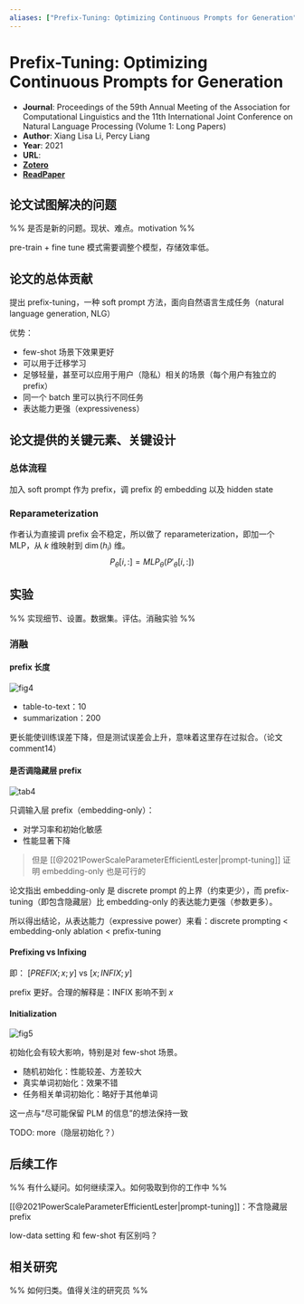 ```yaml
---
aliases: ["Prefix-Tuning: Optimizing Continuous Prompts for Generation", "Prefix-Tuning: Optimizing Continuous Prompts for Generation, 2021", "Prefix-Tuning"]
---
```

# Prefix-Tuning: Optimizing Continuous Prompts for Generation

- **Journal**: Proceedings of the 59th Annual Meeting of the Association for Computational Linguistics and the 11th International Joint Conference on Natural Language Processing (Volume 1: Long Papers)
- **Author**: Xiang Lisa Li, Percy Liang
- **Year**: 2021
- **URL**:
- [**Zotero**](zotero://select/items/@2021PrefixTuningOptimizingContinuousLi)
- [**ReadPaper**](https://readpaper.com/pdf-annotate/note?pdfId=4498415942576529409&noteId=753212213146570752)

## 论文试图解决的问题

%% 是否是新的问题。现状、难点。motivation %%

pre-train + fine tune 模式需要调整个模型，存储效率低。

## 论文的总体贡献

提出 prefix-tuning，一种 soft prompt 方法，面向自然语言生成任务（natural language generation, NLG）

优势：
- few-shot 场景下效果更好
- 可以用于迁移学习
- 足够轻量，甚至可以应用于用户（隐私）相关的场景（每个用户有独立的 prefix）
- 同一个 batch 里可以执行不同任务
- 表达能力更强（expressiveness）

## 论文提供的关键元素、关键设计

### 总体流程

加入 soft prompt 作为 prefix，调 prefix 的 embedding 以及 hidden state

### Reparameterization

作者认为直接调 prefix 会不稳定，所以做了 reparameterization，即加一个 MLP，从 $k$ 维映射到 $\dim(h_i)$ 维。
$$
P_\theta[i, : ] = MLP_\theta(P'_\theta[i,: ])
$$

## 实验

%% 实现细节、设置。数据集。评估。消融实验 %%

### 消融

#### prefix 长度

![fig4](https://pdf.cdn.readpaper.com/parsed/fetch_target/ee30e4faaa04f67945538716db84d921_7_Figure_4.png)

- table-to-text：10
- summarization：200

更长能使训练误差下降，但是测试误差会上升，意味着这里存在过拟合。（论文 comment14）

#### 是否调隐藏层 prefix

![tab4](https://pdf.cdn.readpaper.com/parsed/fetch_target/ee30e4faaa04f67945538716db84d921_7_Table_4.png)

只调输入层 prefix（embedding-only）：
- 对学习率和初始化敏感
- 性能显著下降

> 但是 [[@2021PowerScaleParameterEfficientLester|prompt-tuning]] 证明 embedding-only 也是可行的

论文指出 embedding-only 是 discrete prompt 的上界（约束更少），而 prefix-tuning（即包含隐藏层）比 embedding-only 的表达能力更强（参数更多）。

所以得出结论，从表达能力（expressive power）来看：discrete prompting < embedding-only ablation < prefix-tuning

#### Prefixing vs Infixing

即： $[PREFIX; x; y]$ vs $[x; INFIX; y]$

prefix 更好。合理的解释是：INFIX 影响不到 $x$

#### Initialization

![fig5](https://pdf.cdn.readpaper.com/parsed/fetch_target/ee30e4faaa04f67945538716db84d921_7_Figure_5.png)

初始化会有较大影响，特别是对 few-shot 场景。
- 随机初始化：性能较差、方差较大
- 真实单词初始化：效果不错
- 任务相关单词初始化：略好于其他单词

这一点与“尽可能保留 PLM 的信息”的想法保持一致

TODO: more（隐层初始化？）

## 后续工作

%% 有什么疑问。如何继续深入。如何吸取到你的工作中 %%

[[@2021PowerScaleParameterEfficientLester|prompt-tuning]]：不含隐藏层 prefix

low-data setting 和 few-shot 有区别吗？

## 相关研究

%% 如何归类。值得关注的研究员 %%
